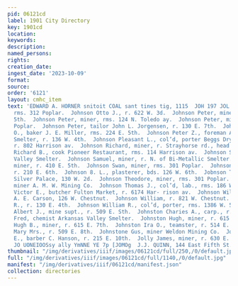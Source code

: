 ```yaml
---
pid: 06121cd
label: 1901 City Directory
key: 1901cd
location: 
keywords: 
description: 
named_persons: 
rights: 
creation_date: 
ingest_date: '2023-10-09'
format: 
source: 
order: '6121'
layout: cmhc_item
text: 'EDWARD A. HORNER snitoit COAL sant tines tig, 1115  JOH 197 JOL  Johnson Oscar,
  rms. 312 Poplar.  Johnson Otto J., r. 622 W. 3d.  Johnson Peter, miner, r. 533 E.
  5th.  Johnson Peter, miner, rms. 124 N. Toledo ay.  Johnson Peter, miner, rms. 301
  Poplar.  Johnson Peter, tailor John L. Jorgensen, r. 130 E. 7th.  Johnson Peter
  O., baker J. E. Miller, rms. 224 E. 5th.  Johnson Peter Z., foreman Arkansas Valley
  Smelter, r. 136 W. 4th.  Johnson Pleasant L., col’d, porter Beggs Dry Goods Co.,
  r. 802 Harrison av.  Johnson Richard, miner, r. Strayhorse rd., head E. 5th.  Johnson
  Richard B., cook Pioneer Restaurant, rms. 114 Harrison av.  Johnson Sam, wks. Arkansas
  Valley Smelter.  Johnson Samuel, miner, r. N. of Bi-Metallic Smelter.  Johnson Swan,
  miner, r. 410 E. 5th.  Johnson Swan, miner, rms. 301 Poplar.  Johnson Swan, teamster,
  r. 210 E. 6th.  Johnson 8. L., plasterer, bds. 126 W. 6th.  Jobnson Teney, musician
  Silver Palace, 130 W. 2d.  Johnson Theodore, miner, rms. 301 Poplar.  Johnson Thomas,
  miner A. M. W. Mining Co.  Johnson Thomas J., col’d, lab., rms. 186 W. 5th.  Johnson
  Victor E., butcher Fulton Market, r. 6174 Har- rison av.  Johnson William, driver
  A. E. Carson, 126 W. Chestnut.  Johnson William, r. 821 W. Chestnut.  Johnson William
  R., r. 130 E. 4th.  Johnson William R., col’d, porter, rms. 1386 W. 5th.  Johnston
  Albert J., mine supt., r. 509 E. Sth.  Johnston Charies A., carp., r. 210 W. 5th.  Johnston
  Fred, chemist Arkansas Valley Smelter.  Johnston Hugh, miner, r. 615 E. 7th.  Johnston
  Hugh B., miner, r. 615 E. 7th.  Johnston Ira O., teamster, r. 514 E. 12th.  Johnston
  Mary Mrs., r. 509 E. 8th.  Johnstone Gus, miner Weldon Mining Co.  Jolley Frank
  E., barber C. Hanson, r. 215 E. 10th.  Jolly James, miner, r. 630 E. 5th.  ‘Bld
  JO UONEIOOSsy ally YmNNE YE 7p [JOMOg  J.J. QUINN, 144 East Fifth St. WALL PAPER '
thumbnail: "/img/derivatives/iiif/images/06121cd/full/250,/0/default.jpg"
full: "/img/derivatives/iiif/images/06121cd/full/1140,/0/default.jpg"
manifest: "/img/derivatives/iiif/06121cd/manifest.json"
collection: directories
---
```

